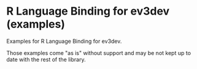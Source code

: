 R  Language Binding for ev3dev (examples)
==========================

Examples for  R  Language Binding for ev3dev.

Those examples come "as is" without support and may be not kept up to date with the rest of the library.


 
